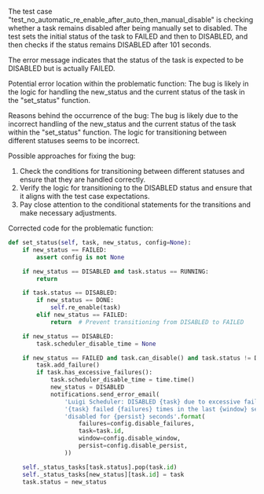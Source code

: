 The test case "test_no_automatic_re_enable_after_auto_then_manual_disable" is checking whether a task remains disabled after being manually set to disabled. The test sets the initial status of the task to FAILED and then to DISABLED, and then checks if the status remains DISABLED after 101 seconds.

The error message indicates that the status of the task is expected to be DISABLED but is actually FAILED.

Potential error location within the problematic function:
The bug is likely in the logic for handling the new_status and the current status of the task in the "set_status" function.

Reasons behind the occurrence of the bug:
The bug is likely due to the incorrect handling of the new_status and the current status of the task within the "set_status" function. The logic for transitioning between different statuses seems to be incorrect.

Possible approaches for fixing the bug:
1. Check the conditions for transitioning between different statuses and ensure that they are handled correctly.
2. Verify the logic for transitioning to the DISABLED status and ensure that it aligns with the test case expectations.
3. Pay close attention to the conditional statements for the transitions and make necessary adjustments.

Corrected code for the problematic function:

```python
def set_status(self, task, new_status, config=None):
    if new_status == FAILED:
        assert config is not None

    if new_status == DISABLED and task.status == RUNNING:
        return

    if task.status == DISABLED:
        if new_status == DONE:
            self.re_enable(task)
        elif new_status == FAILED:
            return  # Prevent transitioning from DISABLED to FAILED

    if new_status == DISABLED:
        task.scheduler_disable_time = None

    if new_status == FAILED and task.can_disable() and task.status != DISABLED:
        task.add_failure()
        if task.has_excessive_failures():
            task.scheduler_disable_time = time.time()
            new_status = DISABLED
            notifications.send_error_email(
                'Luigi Scheduler: DISABLED {task} due to excessive failures'.format(task=task.id),
                '{task} failed {failures} times in the last {window} seconds, so it is being '
                'disabled for {persist} seconds'.format(
                    failures=config.disable_failures,
                    task=task.id,
                    window=config.disable_window,
                    persist=config.disable_persist,
                ))

    self._status_tasks[task.status].pop(task.id)
    self._status_tasks[new_status][task.id] = task
    task.status = new_status
```